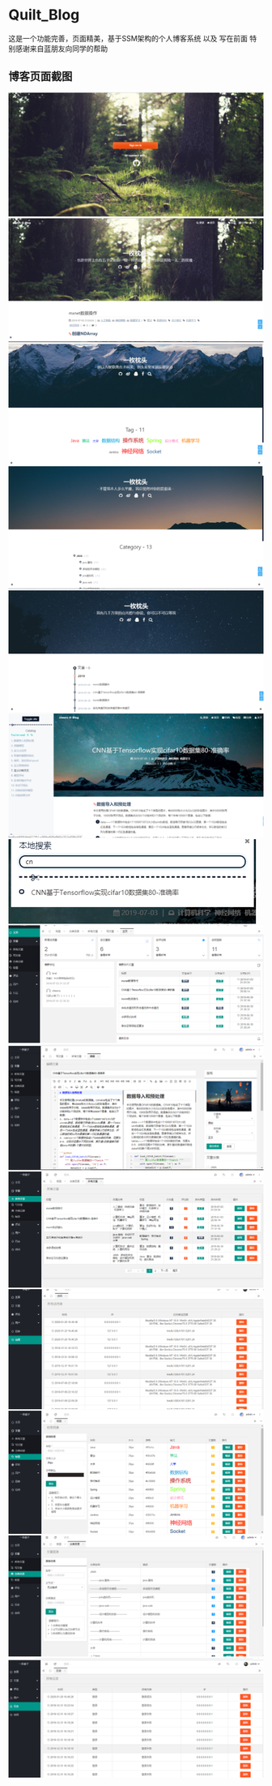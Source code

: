 # Quilt_Blog
这是一个功能完善，页面精美，基于SSM架构的个人博客系统
以及 写在前面 特别感谢来自蓝朋友向同学的帮助

## 博客页面截图
![登录页面](/images/登录页面.png)
![](/images/首页.png)
![](/images/首页标签.png)
![](/images/首页分类.png)
![](/images/文章线功能.png)
![](/images/文章详情页面.png)
![](/images/搜索功能.png)
![](/images/后台总管理页面.png)
![](/images/编辑文章页面.png)
![](/images/所有文章列表表示.png)
![](/images/访问页面.png)
![](/images/标签页面.png)
![](/images/分类页面.png)
![](/images/日志页面.png)
